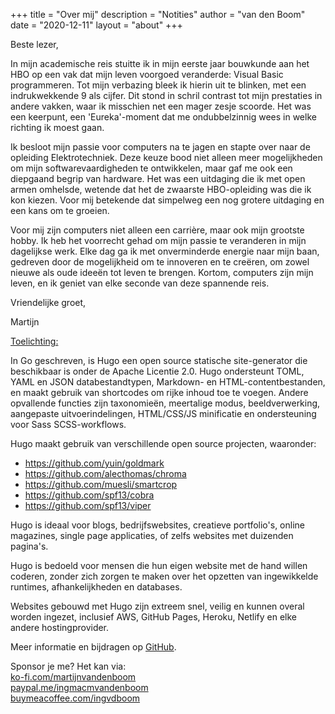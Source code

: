 +++
title = "Over mij"
description = "Notities"
author = "van den Boom"
date = "2020-12-11"
layout = "about"
+++

Beste lezer,

In mijn academische reis stuitte ik in mijn eerste jaar bouwkunde aan het HBO op een vak dat mijn leven voorgoed veranderde: Visual Basic programmeren. Tot mijn verbazing bleek ik hierin uit te blinken, met een indrukwekkende 9 als cijfer. Dit stond in schril contrast tot mijn prestaties in andere vakken, waar ik misschien net een mager zesje scoorde. Het was een keerpunt, een 'Eureka'-moment dat me ondubbelzinnig wees in welke richting ik moest gaan.

Ik besloot mijn passie voor computers na te jagen en stapte over naar de opleiding Elektrotechniek. Deze keuze bood niet alleen meer mogelijkheden om mijn softwarevaardigheden te ontwikkelen, maar gaf me ook een diepgaand begrip van hardware. Het was een uitdaging die ik met open armen omhelsde, wetende dat het de zwaarste HBO-opleiding was die ik kon kiezen. Voor mij betekende dat simpelweg een nog grotere uitdaging en een kans om te groeien.

Voor mij zijn computers niet alleen een carrière, maar ook mijn grootste hobby. Ik heb het voorrecht gehad om mijn passie te veranderen in mijn dagelijkse werk. Elke dag ga ik met onverminderde energie naar mijn baan, gedreven door de mogelijkheid om te innoveren en te creëren, om zowel nieuwe als oude ideeën tot leven te brengen. Kortom, computers zijn mijn leven, en ik geniet van elke seconde van deze spannende reis.

Vriendelijke groet,

Martijn


<u>Toelichting:</u>

In Go geschreven, is Hugo een open source statische site-generator die beschikbaar is onder de Apache Licentie 2.0. Hugo ondersteunt TOML, YAML en JSON databestandtypen, Markdown- en HTML-contentbestanden, en maakt gebruik van shortcodes om rijke inhoud toe te voegen. Andere opvallende functies zijn taxonomieën, meertalige modus, beeldverwerking, aangepaste uitvoerindelingen, HTML/CSS/JS minificatie en ondersteuning voor Sass SCSS-workflows.

Hugo maakt gebruik van verschillende open source projecten, waaronder:

* https://github.com/yuin/goldmark
* https://github.com/alecthomas/chroma
* https://github.com/muesli/smartcrop
* https://github.com/spf13/cobra
* https://github.com/spf13/viper

Hugo is ideaal voor blogs, bedrijfswebsites, creatieve portfolio's, online magazines, single page applicaties, of zelfs websites met duizenden pagina's.

Hugo is bedoeld voor mensen die hun eigen website met de hand willen coderen, zonder zich zorgen te maken over het opzetten van ingewikkelde runtimes, afhankelijkheden en databases.

Websites gebouwd met Hugo zijn extreem snel, veilig en kunnen overal worden ingezet, inclusief AWS, GitHub Pages, Heroku, Netlify en elke andere hostingprovider.

Meer informatie en bijdragen op [GitHub](https://github.com/gohugoio).


Sponsor je me? Het kan via: </br>
<a href='https://ko-fi.com/martijnvandenboom'>ko-fi.com/martijnvandenboom</a> </br>
<a href='https://paypal.me/ingmacmvandenboom'>paypal.me/ingmacmvandenboom</a> </br>
<a href='https://buymeacoffee.com/ingvdboom'>buymeacoffee.com/ingvdboom</a>